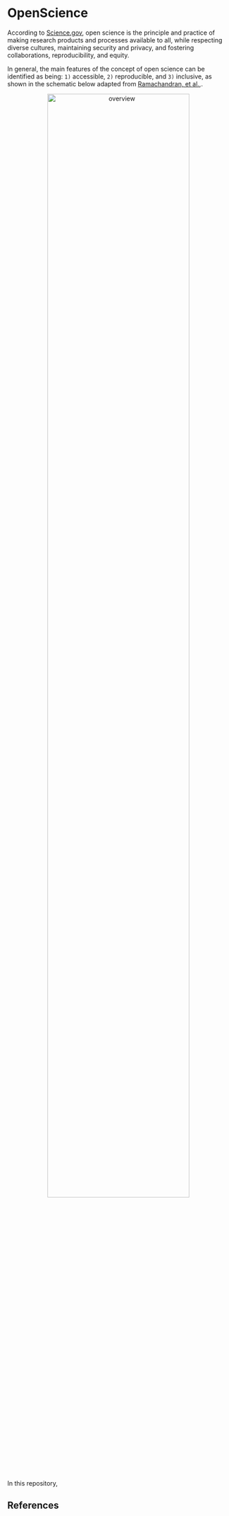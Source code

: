 # OpenScience

According to [Science.gov](https://open.science.gov/), open science is the principle and practice of making research products and processes available to all, while respecting diverse cultures, maintaining security and privacy, and fostering collaborations, reproducibility, and equity.

In general, the main features of the concept of open science can be identified as being: `1)` accessible, `2)` reproducible, and `3)` inclusive, as shown in the schematic below adapted from [Ramachandran, et al.](doi:10.1029/2020EA001562),. 

<p align = "center">
<img alt="overview" src="/Resources/figures/OpenScience_Eco.png" width="80%" />

In this repository, 

## References